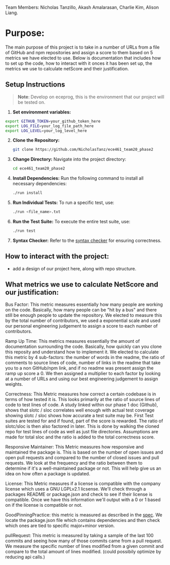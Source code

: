 Team Members: Nicholas Tanzillo, Akash Amalarasan, Charlie Kim, Alison Liang.

# Purpose:
The main purpose of this project is to take in a number of URLs from a file of GitHub and npm repositories and assign 
a score to them based on 5 metrics we have elected to use. Below is documentation that includes how to set up the code,
how to interact with it onces it has been set up, the metrics we use to calculate netScore and their justification. 


## Setup Instructions
> **Note**: Develop on eceprog, this is the environment that our project will be tested on. 

1. **Set environment variables:**
  ```bash
  export GITHUB_TOKEN=your_github_token_here
  export LOG_FILE=your_log_file_path_here
  export LOG_LEVEL=your_log_level_here
  ```

2. **Clone the Repository:**
   ```bash
   git clone https://github.com/NicholasTanz/ece461_team20_phase2
   ```

3. **Change Directory:**
   Navigate into the project directory:
   ```bash
   cd ece461_team20_phase2
   ```

4. **Install Dependencies:**
   Run the following command to install all necessary dependencies:
   ```bash
   ./run install
   ```

5. **Run Individual Tests:**
   To run a specific test, use:
   ```bash
   ./run <file_name>.txt
   ```

6. **Run the Test Suite:**
   To execute the entire test suite, use:
   ```bash
   ./run test
   ```

7. **Syntax Checker:**
   Refer to the [syntax checker](#) for ensuring correctness.

## How to interact with the project:
* add a design of our project here, along with repo structure.


## What metrics we use to calculate NetScore and our justification:
  Bus Factor: This metric measures essentially how many people are working on the code. Basically, how many people
  can be "hit by a bus" and there still be enough people to update the repository. We elected to measure this by the total
  number of contributors, we used a exponential scale and used our personal engineering judgement to assign a score to
  each number of contributors. 

  Ramp Up Time: This metrics measures essentially the amount of documentation surrounding the code. Basically, how
  quickly can you clone this reposity and understand how to implement it. We elected to calculate this metric by 4 sub-factors:
  the number of words in the readme, the ratio of comments to source lines of code, number of links in the readme that take you
  to a non GitHub/npm link, and if no readme was present assign the ramp up score a 0. We then assigned a multiplier to each factor
  by looking at a number of URLs and using our best engineering judgement to assign weights. 

  Correctness: This Metric measures how correct a certain codebase is in terms of how tested it is. This looks primarily at the ratio
  of source lines of code to test lines of code. A study linked within our phase 1 doc (Github), shows that slotc / sloc correlates well
  enough with actual test coverage showing slotc / sloc shows how accurate a test suite may be. First Test suites are tested for and if
  found, part of the score is rewarded. The ratio of slotc/sloc is then also factored in later. This is done by walking the cloned repo for
  test lines of code as well as just file directories. Assumptions are made for total sloc and the ratio is added to the total correctness score.

  Responsive Maintainer: This Metric measures how responsive and maintained the package is. This is based on the number of open issues and open 
  pull requests and compared to the number of closed issues and pull requests. We look at the frequency and the ratio between them to determine if it's
  a well-maintained package or not. This will help give us an idea on how often a package is updated. 

  License: This Metric measures if a license is compatible with the company license which uses a GNU LGPLv2.1 licsense. We'll check
  through a packages README or package.json and check to see if their license is compatible. Once we have this information we'll output with a 
  0 or 1 based on if the license is compatible or not.

   GoodPinningPractice: this metric is measured as described in the [spec](https://purdue.brightspace.com/d2l/le/content/1096370/viewContent/17430283/View). We locate the package.json file which contains dependencies and then check which ones are tied to specific major+minor version.

   pullRequest: This metric is measured by taking a sample of the last 100 commits and seeing how many of those commits came from a pull request. We measure the specific number of lines modified from a given commit and compare to the total amount of lines modified. (could possibily optimize by reducing api calls.)

